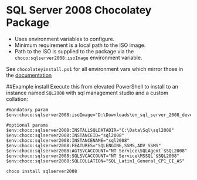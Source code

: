 # SQL Server 2008 Chocolatey Package
* Uses environment variables to configure.
* Minimum requirement is a local path to the ISO image.
* Path to the ISO is supplied to the package via the `choco:sqlserver2008:isoImage` environment variable.

See `chocolateyinstall.ps1` for all environment vars which mirror those in the [documentation](https://technet.microsoft.com/en-us/library/ms144259%28v=sql.110%29.aspx)

##Example install
Execute this from elevated PowerShell to install to an instance named `SQL2008` with sql management studio and a custom collation:

	#mandatory param
	$env:choco:sqlserver2008:isoImage="D:\Downloads\en_sql_server_2008_developer_edition_with_service_pack_3_x86_dvd_7286785.iso"
	
	#optional params
	$env:choco:sqlserver2008:INSTALLSQLDATADIR="C:\Data\Sql\sql2008"
	$env:choco:sqlserver2008:INSTANCEID="sql2008"
	$env:choco:sqlserver2008:INSTANCENAME="sql2008"
	$env:choco:sqlserver2008:FEATURES="SQLENGINE,SSMS,ADV_SSMS"
	$env:choco:sqlserver2008:AGTSVCACCOUNT="NT Service\SQLAgent`$SQL2008"
	$env:choco:sqlserver2008:SQLSVCACCOUNT="NT Service\MSSQL`$SQL2008"
	$env:choco:sqlserver2008:SQLCOLLATION="SQL_Latin1_General_CP1_CI_AS"

	choco install sqlserver2008













